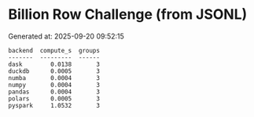 # Billion Row Challenge (from JSONL)

Generated at: 2025-09-20 09:52:15

```text
backend  compute_s  groups
-------  ---------  ------
dask        0.0138       3
duckdb      0.0005       3
numba       0.0004       3
numpy       0.0004       3
pandas      0.0004       3
polars      0.0005       3
pyspark     1.0532       3
```
